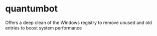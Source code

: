 # quantumbot
Offers a deep clean of the Windows registry to remove unused and old entries to boost system performance
